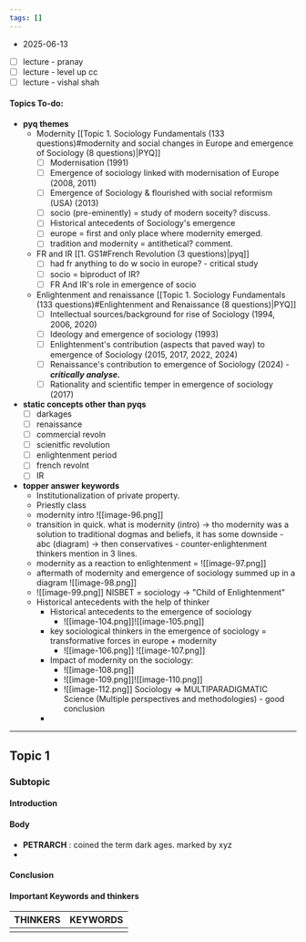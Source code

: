 ```yaml
---
tags: []
---
```

* 2025-06-13

- [ ] lecture - pranay
- [ ] lecture - level up cc
- [ ] lecture - vishal shah
#### Topics To-do: 
- **pyq themes**
	- Modernity [[Topic 1. Sociology Fundamentals (133 questions)#modernity and social changes in Europe and emergence of Sociology (8 questions)|PYQ]]
		- [ ] Modernisation (1991) 
		- [ ] Emergence of sociology linked with modernisation of Europe (2008, 2011)
		- [ ]  Emergence of Sociology & flourished with social reformism (USA) (2013)
		- [ ] socio (pre-eminently) = study of modern soceity? discuss. 
		- [ ] Historical antecedents of Sociology's emergence
		- [ ] europe = first and only place where modernity emerged.
		- [ ] tradition and modernity = antithetical? comment. 
	- FR and IR [[1. GS1#French Revolution (3 questions)|pyq]]
		- [ ] had fr anything to do w socio in europe? - critical study
		- [ ] socio = biproduct of IR? 
		- [ ] FR And IR's role in emergence of socio
	- Enlightenment and renaissance [[Topic 1. Sociology Fundamentals (133 questions)#Enlightenment and Renaissance (8 questions)|PYQ]]
		- [ ] Intellectual sources/background for rise of Sociology (1994, 2006, 2020)
		- [ ] Ideology and emergence of sociology (1993)
		- [ ] Enlightenment's contribution (aspects that paved way) to emergence of Sociology (2015, 2017, 2022, 2024)
		- [ ] Renaissance's contribution to emergence of Sociology (2024) - ***critically analyse.***
		- [ ] Rationality and scientific temper in emergence of sociology (2017)
- **static concepts other than pyqs**
	- [ ] darkages
	- [ ] renaissance
	- [ ] commercial revoln
	- [ ] scienitfic revolution
	- [ ] enlightenment period
	- [ ] french revolnt
	- [ ] IR
- **topper answer keywords**
	- Institutionalization of private property.
	- Priestly class
	- modernity intro ![[image-96.png]]
	- transition in quick. what is modernity (intro) → tho modernity was a solution to traditional dogmas and beliefs, it has some downside - abc (diagram) → then conservatives - counter-enlightenment thinkers mention in 3 lines. 
	- modernity as a reaction to enlightenment = ![[image-97.png]]
	- aftermath of modernity and emergence of sociology summed up in a diagram ![[image-98.png]]
	- ![[image-99.png]] NISBET = sociology -> "Child of Enlightenment"
	- Historical antecedents with the help of thinker
		- Historical antecedents to the emergence of sociology
			- ![[image-104.png]]![[image-105.png]]
		- key sociological thinkers in the emergence of sociology = transformative forces in europe + modernity 
			- ![[image-106.png]] ![[image-107.png]]
		- Impact of modernity on the sociology:
			- ![[image-108.png]]
			- ![[image-109.png]]![[image-110.png]]
			- ![[image-112.png]] Sociology ⇒ MULTIPARADIGMATIC Science (Multiple perspectives and methodologies) - good conclusion
		-  
---
## Topic 1
### Subtopic
#### Introduction

#### Body
- **PETRARCH** : coined the term dark ages. marked by xyz
- 
#### Conclusion

#### Important Keywords and thinkers

| **THINKERS** | **KEYWORDS** |
| ------------ | ------------ |
|              |              |
